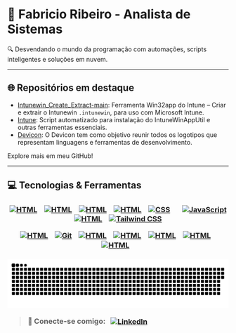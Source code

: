 # 🧊 Fabricio Ribeiro - Analista de Sistemas

🔍 Desvendando o mundo da programação com automações, scripts inteligentes e soluções em nuvem.

---

## 🌐 Repositórios em destaque

- [Intunewin_Create_Extract-main](https://github.com/euFabricio/Intunewin_Create_Extract-main): Ferramenta Win32app do Intune – Criar e extrair o Intunewin `.intunewin`, para uso com Microsoft Intune.
- [Intune](https://github.com/euFabricio/Intune): Script automatizado para instalação do IntuneWinAppUtil e outras ferramentas essenciais.
- [Devicon](https://github.com/euFabricio/Devicon): O Devicon tem como objetivo reunir todos os logotipos que representam linguagens e ferramentas de desenvolvimento.

Explore mais em meu GitHub!

---

## 💻 Tecnologias & Ferramentas

<h3 align="center">
  <a href="#"><img src="https://cdn.jsdelivr.net/gh/devicons/devicon@latest/icons/vscode/vscode-original.svg" alt="HTML" align="center" width="40" alt="VSCode"></a> &nbsp;&nbsp;
  <a href="#"><img src="https://cdn.jsdelivr.net/gh/devicons/devicon@latest/icons/python/python-original.svg" alt="HTML" align="center" width="40" alt="Python"></a> &nbsp;&nbsp;
  <a href="#"><img src="https://cdn.jsdelivr.net/gh/devicons/devicon@latest/icons/html5/html5-original.svg" alt="HTML" align="center" width="40"alt="HTML5"></a> &nbsp;&nbsp;
  <a href="#"><img src="https://cdn.jsdelivr.net/gh/devicons/devicon@latest/icons/powershell/powershell-original.svg" alt="HTML" align="center" width="40" alt="PowerShell"></a> &nbsp;&nbsp;
  <a href="#"><img src="https://cdn.jsdelivr.net/gh/devicons/devicon@latest/icons/css3/css3-original.svg" alt="CSS" align="center" width="40"></a> &nbsp;&nbsp; &nbsp;&nbsp;
  <a href="#"><img src="https://cdn.jsdelivr.net/gh/devicons/devicon@latest/icons/javascript/javascript-original.svg" alt="JavaScript" align="center" width="40"></a> &nbsp;&nbsp;
  <a href="#"><img src="https://cdn.jsdelivr.net/gh/devicons/devicon@latest/icons/github/github-original.svg" alt="HTML" align="center" width="40" alt="GitHub"></a> &nbsp;&nbsp;
  <a href="#"><img src="https://cdn.jsdelivr.net/gh/devicons/devicon@latest/icons/tailwindcss/tailwindcss-original.svg" alt="Tailwind CSS" align="center" width="40"></a> &nbsp;&nbsp;
  
  <a href="#"><img src="https://cdn.jsdelivr.net/gh/devicons/devicon@latest/icons/azure/azure-original.svg" alt="HTML" align="center" width="40" alt="Azure"></a> &nbsp;&nbsp;
  <a href="#"><img src="https://cdn.jsdelivr.net/gh/devicons/devicon@latest/icons/git/git-original.svg" alt="Git" align="center" width="40"></a> &nbsp;&nbsp;
  <a href="#"><img src="https://cdn.jsdelivr.net/gh/devicons/devicon@latest/icons/csharp/csharp-original.svg" alt="HTML" align="center" width="40" alt="C#"></a> &nbsp;&nbsp;
  <a href="#"><img src="https://img.icons8.com/?size=154&id=D5nuxA0qwo6w&format=png" alt="HTML" align="center" width="40" alt="Intune"></a> &nbsp;&nbsp;
  <a href="#"><img src="https://www.svgrepo.com/show/331760/sql-database-generic.svg" alt="HTML" align="center" width="40" alt="SQL"></a> &nbsp;&nbsp;
  <a href="#"><img src="https://cdn.jsdelivr.net/gh/devicons/devicon@latest/icons/windows8/windows8-original.svg" alt="HTML" align="center" width="40" alt="Windows"></a> &nbsp;&nbsp;
  <a href="#"><img src="https://cdn.jsdelivr.net/gh/devicons/devicon@latest/icons/linux/linux-original.svg" alt="HTML" align="center" width="40" alt="Linux"></a> &nbsp;&nbsp;
            
</h3>
<h3>
<p align="center">
  <img src="https://raw.githubusercontent.com/lucas-bardeli/lucas-bardeli/output/github-contribution-grid-snake.svg" alt="Snake animation showing GitHub contributionslinkedin.comiana.ribeiro@gmail.com
</h3>
    
---


> 💡 *"Automatizar é libertar tempo para pensar. Programar é transformar ideias em soluções."*

> 👋 Conecte-se comigo: &nbsp;
  <a href="https://www.linkedin.com/in/fabriciovianaribeiro/"> <img src="https://cdn.jsdelivr.net/gh/devicons/devicon@latest/icons/linkedin/linkedin-original.svg" alt="LinkedIn" align="center" width="40"></a>


